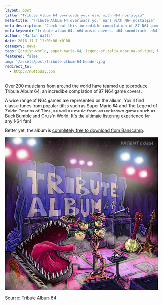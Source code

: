 ```yaml
---
layout: post
title: "Tribute Album 64 overloads your ears with N64 nostalgia"
meta-title: "Tribute Album 64 overloads your ears with N64 nostalgia"
meta-description: "Check out this incredible compilation of 87 N64 game soundtrack covers. Includes music from The Legend of Zelda: Ocarina of Time and Super Mario 64."
meta-keyword: "tribute album 64, n64 music covers, n64 soundtrack, n64 music"
author: "Martin Watts"
date: 2016-11-7 11:00:00 +0100
category: news
tags: [cruisn-world, super-mario-64, legend-of-zelda-ocarina-of-time, buck-bumble]
featured: false
img: '/assets/post/tribute-album-64-header.jpg'
redirect_to:
  - http://n64today.com
---
```

Over 200 musicians from around the world have teamed up to produce Tribute Album 64, an incredible compilation of 87 N64 game covers.

A wide range of N64 games are represented on the album. You'll find classic tunes from popular titles such as Super Mario 64 and The Legend of Zelda: Ocarina of Time, as well as music from lesser known games such as Buck Bumble and Cruis'n World. It's the ultimate listening experience for any N64 fan!

Better yet, the album is [completely free to download from Bandcamp](https://tributealbum64.bandcamp.com/ "Tribute Album 64").

![Tribute Album 64 album cover](/assets/post/tribute-album-64.jpg)

Source: [Tribute Album 64](https://tributealbum64.bandcamp.com/)
